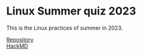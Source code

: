 # Linux Summer quiz 2023
This is the Linux practices of summer in 2023.  

[Repository](https://github.com/bboyleonp666/linux_summer_2023.git)  
[HackMD](https://hackmd.io/@bboyleonp666/linux2023-summer-quiz)